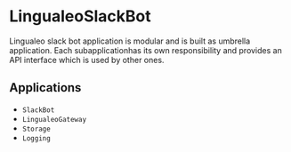 # LingualeoSlackBot

Lingualeo slack bot application is modular and is built as umbrella application.
Each subapplicationhas its own responsibility and provides an API interface which is used by other
ones.

## Applications

- `SlackBot`
- `LingualeoGateway`
- `Storage`
- `Logging`
